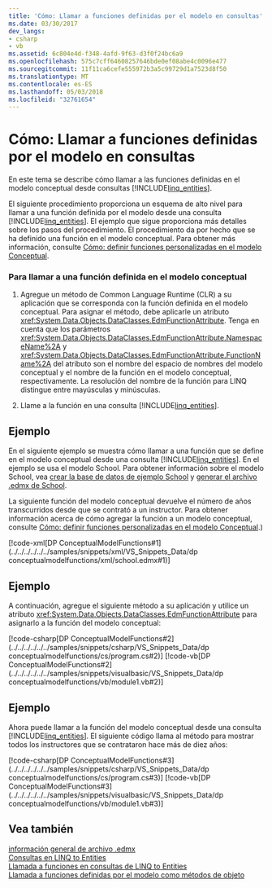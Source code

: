 ```yaml
---
title: 'Cómo: Llamar a funciones definidas por el modelo en consultas'
ms.date: 03/30/2017
dev_langs:
- csharp
- vb
ms.assetid: 6c804e4d-f348-4afd-9f63-d3f0f24bc6a9
ms.openlocfilehash: 575c7cff64608257646bde0ef08abe4c0096e477
ms.sourcegitcommit: 11f11ca6cefe555972b3a5c99729d1a7523d8f50
ms.translationtype: MT
ms.contentlocale: es-ES
ms.lasthandoff: 05/03/2018
ms.locfileid: "32761654"
---
```

# <a name="how-to-call-model-defined-functions-in-queries"></a>Cómo: Llamar a funciones definidas por el modelo en consultas
En este tema se describe cómo llamar a las funciones definidas en el modelo conceptual desde consultas [!INCLUDE[linq_entities](../../../../../../includes/linq-entities-md.md)].  
  
 El siguiente procedimiento proporciona un esquema de alto nivel para llamar a una función definida por el modelo desde una consulta [!INCLUDE[linq_entities](../../../../../../includes/linq-entities-md.md)]. El ejemplo que sigue proporciona más detalles sobre los pasos del procedimiento. El procedimiento da por hecho que se ha definido una función en el modelo conceptual. Para obtener más información, consulte [Cómo: definir funciones personalizadas en el modelo Conceptual](http://msdn.microsoft.com/library/0dad7b8b-58f6-4271-b238-f34810d68e5f).  
  
### <a name="to-call-a-function-defined-in-the-conceptual-model"></a>Para llamar a una función definida en el modelo conceptual  
  
1.  Agregue un método de Common Language Runtime (CLR) a su aplicación que se corresponda con la función definida en el modelo conceptual. Para asignar el método, debe aplicarle un atributo <xref:System.Data.Objects.DataClasses.EdmFunctionAttribute>. Tenga en cuenta que los parámetros <xref:System.Data.Objects.DataClasses.EdmFunctionAttribute.NamespaceName%2A> y <xref:System.Data.Objects.DataClasses.EdmFunctionAttribute.FunctionName%2A> del atributo son el nombre del espacio de nombres del modelo conceptual y el nombre de la función en el modelo conceptual, respectivamente. La resolución del nombre de la función para LINQ distingue entre mayúsculas y minúsculas.  
  
2.  Llame a la función en una consulta [!INCLUDE[linq_entities](../../../../../../includes/linq-entities-md.md)].  
  
## <a name="example"></a>Ejemplo  
 En el siguiente ejemplo se muestra cómo llamar a una función que se define en el modelo conceptual desde una consulta [!INCLUDE[linq_entities](../../../../../../includes/linq-entities-md.md)]. En el ejemplo se usa el modelo School. Para obtener información sobre el modelo School, vea [crear la base de datos de ejemplo School](http://msdn.microsoft.com/library/c1bec483-a0ea-4660-aa0b-7b0a8b68fed0) y [generar el archivo .edmx de School](http://msdn.microsoft.com/library/c48b3907-a8be-4fe6-884c-e95af1852758).  
  
 La siguiente función del modelo conceptual devuelve el número de años transcurridos desde que se contrató a un instructor. Para obtener información acerca de cómo agregar la función a un modelo conceptual, consulte [Cómo: definir funciones personalizadas en el modelo Conceptual](http://msdn.microsoft.com/library/0dad7b8b-58f6-4271-b238-f34810d68e5f).)  
  
 [!code-xml[DP ConceptualModelFunctions#1](../../../../../../samples/snippets/xml/VS_Snippets_Data/dp conceptualmodelfunctions/xml/school.edmx#1)]
  
## <a name="example"></a>Ejemplo  
 A continuación, agregue el siguiente método a su aplicación y utilice un atributo <xref:System.Data.Objects.DataClasses.EdmFunctionAttribute> para asignarlo a la función del modelo conceptual:  
  
 [!code-csharp[DP ConceptualModelFunctions#2](../../../../../../samples/snippets/csharp/VS_Snippets_Data/dp conceptualmodelfunctions/cs/program.cs#2)]
 [!code-vb[DP ConceptualModelFunctions#2](../../../../../../samples/snippets/visualbasic/VS_Snippets_Data/dp conceptualmodelfunctions/vb/module1.vb#2)]  
  
## <a name="example"></a>Ejemplo  
 Ahora puede llamar a la función del modelo conceptual desde una consulta [!INCLUDE[linq_entities](../../../../../../includes/linq-entities-md.md)]. El siguiente código llama al método para mostrar todos los instructores que se contrataron hace más de diez años:  
  
 [!code-csharp[DP ConceptualModelFunctions#3](../../../../../../samples/snippets/csharp/VS_Snippets_Data/dp conceptualmodelfunctions/cs/program.cs#3)]
 [!code-vb[DP ConceptualModelFunctions#3](../../../../../../samples/snippets/visualbasic/VS_Snippets_Data/dp conceptualmodelfunctions/vb/module1.vb#3)]  
  
## <a name="see-also"></a>Vea también  
 [información general de archivo .edmx](http://msdn.microsoft.com/library/f4c8e7ce-1db6-417e-9759-15f8b55155d4)  
 [Consultas en LINQ to Entities](../../../../../../docs/framework/data/adonet/ef/language-reference/queries-in-linq-to-entities.md)  
 [Llamada a funciones en consultas de LINQ to Entities](../../../../../../docs/framework/data/adonet/ef/language-reference/calling-functions-in-linq-to-entities-queries.md)  
 [Llamada a funciones definidas por el modelo como métodos de objeto](../../../../../../docs/framework/data/adonet/ef/language-reference/how-to-call-model-defined-functions-as-object-methods.md)
